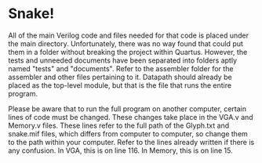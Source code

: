 # Snake!

All of the main Verilog code and files needed for that code is placed under the main directory. Unfortunately, there was no way found that could put them in a folder without breaking the project within Quartus. However, the tests and unneeded documents have been separated into folders aptly named "tests" and "documents". Refer to the assembler folder for the assembler and other files pertaining to it. Datapath should already be placed as the top-level module, but that is the file that runs the entire program.

Please be aware that to run the full program on another computer, certain lines of code must be changed. These changes take place in the VGA.v and Memory.v files. These lines refer to the full path of the Glyph.txt and snake.mif files, which differs from computer to computer, so change them to the path within your computer. Refer to the lines already written if there is any confusion.
  In VGA, this is on line 116. In Memory, this is on line 15.
